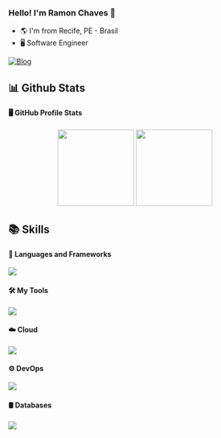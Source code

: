 ### Hello! I'm Ramon Chaves 👋 

-   🌎 I'm from Recife, PE - Brasil
-   🖥 Software Engineer
 
[![Blog](https://img.shields.io/badge/LinkedIn-0077B5?style=for-the-badge&logo=linkedin&logoColor=white)](https://www.linkedin.com/in/rgb-keys/)

<!--   📊stats   -->
<h2> 📊 Github Stats </h2>

 <h4> 🖥️ GitHub Profile Stats </h4>

<div align="center">
 <img height="152em" src="https://github-readme-stats.vercel.app/api?username=rgb-keys&show_icons=true&theme=tokyonight&include_all_commits=true&count_private=true"/>
 <img height="152em" src="https://github-readme-stats.vercel.app/api/top-langs/?username=rgb-keys&layout=compact&theme=tokyonight&hide=html,css,scss" />
</div>

<!--   📚Skills   -->
<h2> 📚 Skills </h2>

<!--   🔧frameWorks   -->

<h4> 🔧 Languages ​​and Frameworks </h4>

<p>
  <a>
    <img src="https://skillicons.dev/icons?i=spring,java,maven,gradle" />
  </a>
</p>

<!--   🛠tools   -->

<h4> 🛠 My Tools </h4>
<p>
  <a>
    <img src="https://skillicons.dev/icons?i=vscode,idea,postman,git,bash,powershell" />
  </a>
</p>

<!--   ☁️cloud   -->

<h4> ☁️ Cloud </h4>

<p>
  <a>
    <img src="https://skillicons.dev/icons?i=aws" />
  </a>
</p>

<!--   ⚙devops   -->

<h4> ⚙ DevOps </h4>

<p>
  <a>
    <img src="https://skillicons.dev/icons?i=docker" />
  </a>
</p>

<!--   🛢databases   -->

<h4> 🛢 Databases </h4>

<p>
  <a>
    <img src="https://skillicons.dev/icons?i=mysql,postgres" />
  </a>
</p>
